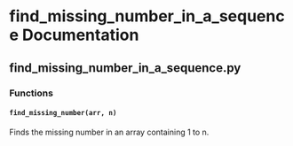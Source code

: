 # find_missing_number_in_a_sequence Documentation

<!-- BEGIN_PY_DOCS -->
## find_missing_number_in_a_sequence.py

### Functions

#### `find_missing_number(arr, n)`

Finds the missing number in an array containing 1 to n.


<!-- END_PY_DOCS -->